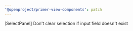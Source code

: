 ```yaml
---
'@openproject/primer-view-components': patch
---
```


[SelectPanel] Don't clear selection if input field doesn't exist
